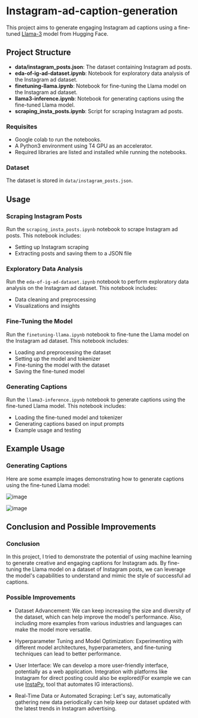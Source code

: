 # **Instagram-ad-caption-generation**

This project aims to generate engaging Instagram ad captions using a fine-tuned [Llama-3](https://huggingface.co/meta-llama/Meta-Llama-3-8B-Instruct) model from Hugging Face.

## **Project Structure**

- **data/instagram_posts.json**: The dataset containing Instagram ad posts.
- **eda-of-ig-ad-dataset.ipynb**: Notebook for exploratory data analysis of the Instagram ad dataset.
- **finetuning-llama.ipynb**: Notebook for fine-tuning the Llama model on the Instagram ad dataset.
- **llama3-inference.ipynb**: Notebook for generating captions using the fine-tuned Llama model.
- **scraping_insta_posts.ipynb**: Script for scraping Instagram ad posts.

### **Requisites**

- Google colab to run the notebooks.
- A Python3 environment using T4 GPU as an accelerator.
- Required libraries are listed and installed while running the notebooks.

### **Dataset**

The dataset is stored in `data/instagram_posts.json`.

## **Usage**

### **Scraping Instagram Posts**

Run the `scraping_insta_posts.ipynb` notebook to scrape Instagram ad posts. This notebook includes:
- Setting up Instagram scraping
- Extracting posts and saving them to a JSON file

### **Exploratory Data Analysis**

Run the `eda-of-ig-ad-dataset.ipynb` notebook to perform exploratory data analysis on the Instagram ad dataset. This notebook includes:
- Data cleaning and preprocessing
- Visualizations and insights

### **Fine-Tuning the Model**

Run the `finetuning-llama.ipynb` notebook to fine-tune the Llama model on the Instagram ad dataset. This notebook includes:
- Loading and preprocessing the dataset
- Setting up the model and tokenizer
- Fine-tuning the model with the dataset
- Saving the fine-tuned model

### **Generating Captions**

Run the `llama3-inference.ipynb` notebook to generate captions using the fine-tuned Llama model. This notebook includes:
- Loading the fine-tuned model and tokenizer
- Generating captions based on input prompts
- Example usage and testing


## **Example Usage**

### **Generating Captions**

Here are some example images demonstrating how to generate captions using the fine-tuned Llama model:


![image](https://github.com/geeeeenccc/Instagram-ad-caption-generation/assets/101811004/0030930e-94cb-4251-820d-575a20f42121)


![image](https://github.com/geeeeenccc/Instagram-ad-caption-generation/assets/101811004/6a35a7c3-32f3-4430-b687-868b1b3f06cf)

## **Conclusion and Possible Improvements**

### **Conclusion**
In this project, I tried to demonstrate the potential of using machine learning to generate creative and engaging captions for Instagram ads. By fine-tuning the Llama model on a dataset of Instagram posts, we can leverage the model's capabilities to understand and mimic the style of successful ad captions.


### **Possible Improvements**
* Dataset Advancement: We can keep increasing the size and diversity of the dataset, which can help improve the model's performance. Also, including more examples from various industries and languages can make the model more versatile.

* Hyperparameter Tuning and Model Optimization: Experimenting with different model architectures, hyperparameters, and fine-tuning techniques can lead to better performance.

* User Interface: We can develop a more user-friendly interface, potentially as a web application. Integration with platforms like Instagram for direct posting could also be explored(For example we can use [InstaPy](https://github.com/InstaPy/InstaPy), tool that automates IG interactions).

* Real-Time Data or Automated Scraping:  Let's say, automatically gathering new data periodically can help keep our dataset updated with the latest trends in Instagram advertising.

